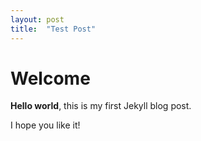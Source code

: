 ```yaml
---
layout: post
title:  "Test Post"
---
```


# Welcome

**Hello world**, this is my first Jekyll blog post.

I hope you like it!
